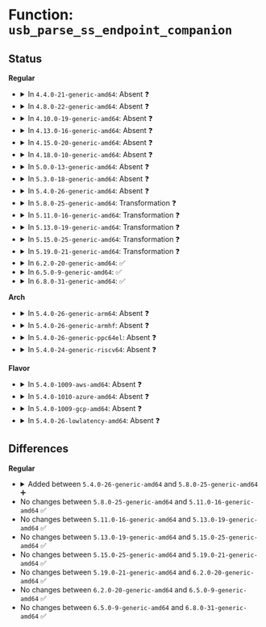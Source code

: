 # Function: <code>usb_parse_ss_endpoint_companion</code>

## Status
<b>Regular</b>
<ul>
<li>
<details>
<summary>In <code>4.4.0-21-generic-amd64</code>: Absent ❓</summary>

```json
{
  "name": "usb_parse_ss_endpoint_companion",
  "collision_type": "Unique Static",
  "inline_type": "Full",
  "funcs": [
    {
      "addr": 18446744071585227349,
      "name": "usb_parse_ss_endpoint_companion",
      "external": false,
      "loc": "drivers/usb/core/config.c:67",
      "file": "drivers/usb/core/config.c",
      "inline": "not declared, inlined",
      "caller_inline": [
        "drivers/usb/core/config.c:usb_parse_configuration"
      ],
      "caller_func": []
    }
  ],
  "symbols": []
}
```
</details>
</li>
<li>
<details>
<summary>In <code>4.8.0-22-generic-amd64</code>: Absent ❓</summary>

```json
{
  "name": "usb_parse_ss_endpoint_companion",
  "collision_type": "Unique Static",
  "inline_type": "Full",
  "funcs": [
    {
      "addr": 18446744071585619863,
      "name": "usb_parse_ss_endpoint_companion",
      "external": false,
      "loc": "drivers/usb/core/config.c:67",
      "file": "drivers/usb/core/config.c",
      "inline": "not declared, inlined",
      "caller_inline": [
        "drivers/usb/core/config.c:usb_parse_configuration"
      ],
      "caller_func": []
    }
  ],
  "symbols": []
}
```
</details>
</li>
<li>
<details>
<summary>In <code>4.10.0-19-generic-amd64</code>: Absent ❓</summary>

```json
{
  "name": "usb_parse_ss_endpoint_companion",
  "collision_type": "Unique Static",
  "inline_type": "Full",
  "funcs": [
    {
      "addr": 18446744071585807416,
      "name": "usb_parse_ss_endpoint_companion",
      "external": false,
      "loc": "drivers/usb/core/config.c:72",
      "file": "drivers/usb/core/config.c",
      "inline": "not declared, inlined",
      "caller_inline": [
        "drivers/usb/core/config.c:usb_parse_configuration"
      ],
      "caller_func": []
    }
  ],
  "symbols": []
}
```
</details>
</li>
<li>
<details>
<summary>In <code>4.13.0-16-generic-amd64</code>: Absent ❓</summary>

```json
{
  "name": "usb_parse_ss_endpoint_companion",
  "collision_type": "Unique Static",
  "inline_type": "Full",
  "funcs": [
    {
      "addr": 18446744071585893636,
      "name": "usb_parse_ss_endpoint_companion",
      "external": false,
      "loc": "drivers/usb/core/config.c:72",
      "file": "drivers/usb/core/config.c",
      "inline": "not declared, inlined",
      "caller_inline": [
        "drivers/usb/core/config.c:usb_parse_configuration"
      ],
      "caller_func": []
    }
  ],
  "symbols": []
}
```
</details>
</li>
<li>
<details>
<summary>In <code>4.15.0-20-generic-amd64</code>: Absent ❓</summary>

```json
{
  "name": "usb_parse_ss_endpoint_companion",
  "collision_type": "Unique Static",
  "inline_type": "Full",
  "funcs": [
    {
      "addr": 18446744071586334229,
      "name": "usb_parse_ss_endpoint_companion",
      "external": false,
      "loc": "drivers/usb/core/config.c:72",
      "file": "drivers/usb/core/config.c",
      "inline": "not declared, inlined",
      "caller_inline": [
        "drivers/usb/core/config.c:usb_parse_configuration"
      ],
      "caller_func": []
    }
  ],
  "symbols": []
}
```
</details>
</li>
<li>
<details>
<summary>In <code>4.18.0-10-generic-amd64</code>: Absent ❓</summary>

```json
{
  "name": "usb_parse_ss_endpoint_companion",
  "collision_type": "Unique Static",
  "inline_type": "Full",
  "funcs": [
    {
      "addr": 18446744071586592638,
      "name": "usb_parse_ss_endpoint_companion",
      "external": false,
      "loc": "drivers/usb/core/config.c:72",
      "file": "drivers/usb/core/config.c",
      "inline": "not declared, inlined",
      "caller_inline": [
        "drivers/usb/core/config.c:usb_parse_configuration"
      ],
      "caller_func": []
    }
  ],
  "symbols": []
}
```
</details>
</li>
<li>
<details>
<summary>In <code>5.0.0-13-generic-amd64</code>: Absent ❓</summary>

```json
{
  "name": "usb_parse_ss_endpoint_companion",
  "collision_type": "Unique Static",
  "inline_type": "Full",
  "funcs": [
    {
      "addr": 18446744071586741719,
      "name": "usb_parse_ss_endpoint_companion",
      "external": false,
      "loc": "drivers/usb/core/config.c:72",
      "file": "drivers/usb/core/config.c",
      "inline": "not declared, inlined",
      "caller_inline": [
        "drivers/usb/core/config.c:usb_parse_configuration"
      ],
      "caller_func": []
    }
  ],
  "symbols": []
}
```
</details>
</li>
<li>
<details>
<summary>In <code>5.3.0-18-generic-amd64</code>: Absent ❓</summary>

```json
{
  "name": "usb_parse_ss_endpoint_companion",
  "collision_type": "Unique Static",
  "inline_type": "Full",
  "funcs": [
    {
      "addr": 18446744071586994789,
      "name": "usb_parse_ss_endpoint_companion",
      "external": false,
      "loc": "drivers/usb/core/config.c:72",
      "file": "drivers/usb/core/config.c",
      "inline": "not declared, inlined",
      "caller_inline": [],
      "caller_func": []
    }
  ],
  "symbols": []
}
```
</details>
</li>
<li>
<details>
<summary>In <code>5.4.0-26-generic-amd64</code>: Absent ❓</summary>

```json
{
  "name": "usb_parse_ss_endpoint_companion",
  "collision_type": "Unique Static",
  "inline_type": "Full",
  "funcs": [
    {
      "addr": 18446744071587194480,
      "name": "usb_parse_ss_endpoint_companion",
      "external": false,
      "loc": "drivers/usb/core/config.c:72",
      "file": "drivers/usb/core/config.c",
      "inline": "not declared, inlined",
      "caller_inline": [
        "drivers/usb/core/config.c:usb_parse_endpoint"
      ],
      "caller_func": []
    }
  ],
  "symbols": []
}
```
</details>
</li>
<li>
<details>
<summary>In <code>5.8.0-25-generic-amd64</code>: Transformation ❓</summary>

```c
void usb_parse_ss_endpoint_companion(struct device * ddev, int cfgno, int inum, int asnum, struct usb_host_endpoint * ep, unsigned char * buffer, int size)
```

```json
{
  "name": "usb_parse_ss_endpoint_companion",
  "collision_type": "Unique Static",
  "inline_type": "No",
  "funcs": [
    {
      "addr": 0,
      "name": "usb_parse_ss_endpoint_companion",
      "external": false,
      "loc": "drivers/usb/core/config.c:72",
      "file": "drivers/usb/core/config.c",
      "inline": "seen, unknown",
      "caller_inline": [],
      "caller_func": [
        "drivers/usb/core/config.c:usb_parse_endpoint"
      ]
    }
  ],
  "symbols": [
    {
      "addr": 18446744071588045280,
      "name": "usb_parse_ss_endpoint_companion",
      "section": ".text",
      "bind": "STB_LOCAL",
      "size": 385
    },
    {
      "addr": 18446744071588050830,
      "name": "usb_parse_ss_endpoint_companion.cold",
      "section": ".text",
      "bind": "STB_LOCAL",
      "size": 626
    }
  ]
}
```
</details>
</li>
<li>
<details>
<summary>In <code>5.11.0-16-generic-amd64</code>: Transformation ❓</summary>

```c
void usb_parse_ss_endpoint_companion(struct device * ddev, int cfgno, int inum, int asnum, struct usb_host_endpoint * ep, unsigned char * buffer, int size)
```

```json
{
  "name": "usb_parse_ss_endpoint_companion",
  "collision_type": "Unique Static",
  "inline_type": "No",
  "funcs": [
    {
      "addr": 0,
      "name": "usb_parse_ss_endpoint_companion",
      "external": false,
      "loc": "drivers/usb/core/config.c:72",
      "file": "drivers/usb/core/config.c",
      "inline": "seen, unknown",
      "caller_inline": [],
      "caller_func": [
        "drivers/usb/core/config.c:usb_parse_endpoint"
      ]
    }
  ],
  "symbols": [
    {
      "addr": 18446744071588093472,
      "name": "usb_parse_ss_endpoint_companion",
      "section": ".text",
      "bind": "STB_LOCAL",
      "size": 385
    },
    {
      "addr": 18446744071591548132,
      "name": "usb_parse_ss_endpoint_companion.cold",
      "section": ".text",
      "bind": "STB_LOCAL",
      "size": 626
    }
  ]
}
```
</details>
</li>
<li>
<details>
<summary>In <code>5.13.0-19-generic-amd64</code>: Transformation ❓</summary>

```c
void usb_parse_ss_endpoint_companion(struct device * ddev, int cfgno, int inum, int asnum, struct usb_host_endpoint * ep, unsigned char * buffer, int size)
```

```json
{
  "name": "usb_parse_ss_endpoint_companion",
  "collision_type": "Unique Static",
  "inline_type": "No",
  "funcs": [
    {
      "addr": 0,
      "name": "usb_parse_ss_endpoint_companion",
      "external": false,
      "loc": "drivers/usb/core/config.c:72",
      "file": "drivers/usb/core/config.c",
      "inline": "seen, unknown",
      "caller_inline": [],
      "caller_func": [
        "drivers/usb/core/config.c:usb_parse_endpoint"
      ]
    }
  ],
  "symbols": [
    {
      "addr": 18446744071587975984,
      "name": "usb_parse_ss_endpoint_companion",
      "section": ".text",
      "bind": "STB_LOCAL",
      "size": 383
    },
    {
      "addr": 18446744071591490471,
      "name": "usb_parse_ss_endpoint_companion.cold",
      "section": ".text",
      "bind": "STB_LOCAL",
      "size": 625
    }
  ]
}
```
</details>
</li>
<li>
<details>
<summary>In <code>5.15.0-25-generic-amd64</code>: Transformation ❓</summary>

```c
void usb_parse_ss_endpoint_companion(struct device * ddev, int cfgno, int inum, int asnum, struct usb_host_endpoint * ep, unsigned char * buffer, int size)
```

```json
{
  "name": "usb_parse_ss_endpoint_companion",
  "collision_type": "Unique Static",
  "inline_type": "No",
  "funcs": [
    {
      "addr": 0,
      "name": "usb_parse_ss_endpoint_companion",
      "external": false,
      "loc": "drivers/usb/core/config.c:72",
      "file": "drivers/usb/core/config.c",
      "inline": "seen, unknown",
      "caller_inline": [],
      "caller_func": [
        "drivers/usb/core/config.c:usb_parse_endpoint"
      ]
    }
  ],
  "symbols": [
    {
      "addr": 18446744071588587696,
      "name": "usb_parse_ss_endpoint_companion",
      "section": ".text",
      "bind": "STB_LOCAL",
      "size": 383
    },
    {
      "addr": 18446744071592568136,
      "name": "usb_parse_ss_endpoint_companion.cold",
      "section": ".text",
      "bind": "STB_LOCAL",
      "size": 625
    }
  ]
}
```
</details>
</li>
<li>
<details>
<summary>In <code>5.19.0-21-generic-amd64</code>: Transformation ❓</summary>

```c
void usb_parse_ss_endpoint_companion(struct device * ddev, int cfgno, int inum, int asnum, struct usb_host_endpoint * ep, unsigned char * buffer, int size)
```

```json
{
  "name": "usb_parse_ss_endpoint_companion",
  "collision_type": "Unique Static",
  "inline_type": "No",
  "funcs": [
    {
      "addr": 0,
      "name": "usb_parse_ss_endpoint_companion",
      "external": false,
      "loc": "drivers/usb/core/config.c:72",
      "file": "drivers/usb/core/config.c",
      "inline": "seen, unknown",
      "caller_inline": [],
      "caller_func": [
        "drivers/usb/core/config.c:usb_parse_endpoint"
      ]
    }
  ],
  "symbols": [
    {
      "addr": 18446744071590000096,
      "name": "usb_parse_ss_endpoint_companion",
      "section": ".text",
      "bind": "STB_LOCAL",
      "size": 412
    },
    {
      "addr": 18446744071594447140,
      "name": "usb_parse_ss_endpoint_companion.cold",
      "section": ".text",
      "bind": "STB_LOCAL",
      "size": 636
    }
  ]
}
```
</details>
</li>
<li>
<details>
<summary>In <code>6.2.0-20-generic-amd64</code>: ✅</summary>

```c
void usb_parse_ss_endpoint_companion(struct device * ddev, int cfgno, int inum, int asnum, struct usb_host_endpoint * ep, unsigned char * buffer, int size)
```

```json
{
  "name": "usb_parse_ss_endpoint_companion",
  "collision_type": "Unique Static",
  "inline_type": "No",
  "funcs": [
    {
      "addr": 18446744071591596576,
      "name": "usb_parse_ss_endpoint_companion",
      "external": false,
      "loc": "drivers/usb/core/config.c:72",
      "file": "drivers/usb/core/config.c",
      "inline": "seen, unknown",
      "caller_inline": [],
      "caller_func": [
        "drivers/usb/core/config.c:usb_parse_endpoint"
      ]
    }
  ],
  "symbols": [
    {
      "addr": 18446744071591596576,
      "name": "usb_parse_ss_endpoint_companion",
      "section": ".text",
      "bind": "STB_LOCAL",
      "size": 888
    }
  ]
}
```
</details>
</li>
<li>
<details>
<summary>In <code>6.5.0-9-generic-amd64</code>: ✅</summary>

```c
void usb_parse_ss_endpoint_companion(struct device * ddev, int cfgno, int inum, int asnum, struct usb_host_endpoint * ep, unsigned char * buffer, int size)
```

```json
{
  "name": "usb_parse_ss_endpoint_companion",
  "collision_type": "Unique Static",
  "inline_type": "No",
  "funcs": [
    {
      "addr": 18446744071592018416,
      "name": "usb_parse_ss_endpoint_companion",
      "external": false,
      "loc": "drivers/usb/core/config.c:72",
      "file": "drivers/usb/core/config.c",
      "inline": "seen, unknown",
      "caller_inline": [],
      "caller_func": [
        "drivers/usb/core/config.c:usb_parse_endpoint"
      ]
    }
  ],
  "symbols": [
    {
      "addr": 18446744071592018416,
      "name": "usb_parse_ss_endpoint_companion",
      "section": ".text",
      "bind": "STB_LOCAL",
      "size": 888
    }
  ]
}
```
</details>
</li>
<li>
<details>
<summary>In <code>6.8.0-31-generic-amd64</code>: ✅</summary>

```c
void usb_parse_ss_endpoint_companion(struct device * ddev, int cfgno, int inum, int asnum, struct usb_host_endpoint * ep, unsigned char * buffer, int size)
```

```json
{
  "name": "usb_parse_ss_endpoint_companion",
  "collision_type": "Unique Static",
  "inline_type": "No",
  "funcs": [
    {
      "addr": 18446744071592758688,
      "name": "usb_parse_ss_endpoint_companion",
      "external": false,
      "loc": "drivers/usb/core/config.c:72",
      "file": "drivers/usb/core/config.c",
      "inline": "seen, unknown",
      "caller_inline": [],
      "caller_func": [
        "drivers/usb/core/config.c:usb_parse_endpoint"
      ]
    }
  ],
  "symbols": [
    {
      "addr": 18446744071592758688,
      "name": "usb_parse_ss_endpoint_companion",
      "section": ".text",
      "bind": "STB_LOCAL",
      "size": 888
    }
  ]
}
```
</details>
</li>
</ul>
<b>Arch</b>
<ul>
<li>
<details>
<summary>In <code>5.4.0-26-generic-arm64</code>: Absent ❓</summary>

```json
{
  "name": "usb_parse_ss_endpoint_companion",
  "collision_type": "Unique Static",
  "inline_type": "Full",
  "funcs": [
    {
      "addr": 18446603336500279024,
      "name": "usb_parse_ss_endpoint_companion",
      "external": false,
      "loc": "drivers/usb/core/config.c:72",
      "file": "drivers/usb/core/config.c",
      "inline": "not declared, inlined",
      "caller_inline": [
        "drivers/usb/core/config.c:usb_parse_endpoint"
      ],
      "caller_func": []
    }
  ],
  "symbols": []
}
```
</details>
</li>
<li>
<details>
<summary>In <code>5.4.0-26-generic-armhf</code>: Absent ❓</summary>

```json
{
  "name": "usb_parse_ss_endpoint_companion",
  "collision_type": "Unique Static",
  "inline_type": "Full",
  "funcs": [
    {
      "addr": 3232748608,
      "name": "usb_parse_ss_endpoint_companion",
      "external": false,
      "loc": "drivers/usb/core/config.c:72",
      "file": "drivers/usb/core/config.c",
      "inline": "not declared, inlined",
      "caller_inline": [
        "drivers/usb/core/config.c:usb_parse_endpoint"
      ],
      "caller_func": []
    }
  ],
  "symbols": []
}
```
</details>
</li>
<li>
<details>
<summary>In <code>5.4.0-26-generic-ppc64el</code>: Absent ❓</summary>

```json
{
  "name": "usb_parse_ss_endpoint_companion",
  "collision_type": "Unique Static",
  "inline_type": "Full",
  "funcs": [
    {
      "addr": 13835058055293579108,
      "name": "usb_parse_ss_endpoint_companion",
      "external": false,
      "loc": "drivers/usb/core/config.c:72",
      "file": "drivers/usb/core/config.c",
      "inline": "not declared, inlined",
      "caller_inline": [
        "drivers/usb/core/config.c:usb_parse_endpoint"
      ],
      "caller_func": []
    }
  ],
  "symbols": []
}
```
</details>
</li>
<li>
<details>
<summary>In <code>5.4.0-24-generic-riscv64</code>: Absent ❓</summary>

```json
{
  "name": "usb_parse_ss_endpoint_companion",
  "collision_type": "Unique Static",
  "inline_type": "Full",
  "funcs": [
    {
      "addr": 18446743936277188838,
      "name": "usb_parse_ss_endpoint_companion",
      "external": false,
      "loc": "drivers/usb/core/config.c:72",
      "file": "drivers/usb/core/config.c",
      "inline": "not declared, inlined",
      "caller_inline": [
        "drivers/usb/core/config.c:usb_parse_endpoint"
      ],
      "caller_func": []
    }
  ],
  "symbols": []
}
```
</details>
</li>
</ul>
<b>Flavor</b>
<ul>
<li>
<details>
<summary>In <code>5.4.0-1009-aws-amd64</code>: Absent ❓</summary>

```json
{
  "name": "usb_parse_ss_endpoint_companion",
  "collision_type": "Unique Static",
  "inline_type": "Full",
  "funcs": [
    {
      "addr": 18446744071586900560,
      "name": "usb_parse_ss_endpoint_companion",
      "external": false,
      "loc": "drivers/usb/core/config.c:72",
      "file": "drivers/usb/core/config.c",
      "inline": "not declared, inlined",
      "caller_inline": [
        "drivers/usb/core/config.c:usb_parse_endpoint"
      ],
      "caller_func": []
    }
  ],
  "symbols": []
}
```
</details>
</li>
<li>
<details>
<summary>In <code>5.4.0-1010-azure-amd64</code>: Absent ❓</summary>

```json
{
  "name": "usb_parse_ss_endpoint_companion",
  "collision_type": "Unique Static",
  "inline_type": "Full",
  "funcs": [
    {
      "addr": 18446744071586841680,
      "name": "usb_parse_ss_endpoint_companion",
      "external": false,
      "loc": "drivers/usb/core/config.c:72",
      "file": "drivers/usb/core/config.c",
      "inline": "not declared, inlined",
      "caller_inline": [
        "drivers/usb/core/config.c:usb_parse_endpoint"
      ],
      "caller_func": []
    }
  ],
  "symbols": []
}
```
</details>
</li>
<li>
<details>
<summary>In <code>5.4.0-1009-gcp-amd64</code>: Absent ❓</summary>

```json
{
  "name": "usb_parse_ss_endpoint_companion",
  "collision_type": "Unique Static",
  "inline_type": "Full",
  "funcs": [
    {
      "addr": 18446744071587149040,
      "name": "usb_parse_ss_endpoint_companion",
      "external": false,
      "loc": "drivers/usb/core/config.c:72",
      "file": "drivers/usb/core/config.c",
      "inline": "not declared, inlined",
      "caller_inline": [
        "drivers/usb/core/config.c:usb_parse_endpoint"
      ],
      "caller_func": []
    }
  ],
  "symbols": []
}
```
</details>
</li>
<li>
<details>
<summary>In <code>5.4.0-26-lowlatency-amd64</code>: Absent ❓</summary>

```json
{
  "name": "usb_parse_ss_endpoint_companion",
  "collision_type": "Unique Static",
  "inline_type": "Full",
  "funcs": [
    {
      "addr": 18446744071587256112,
      "name": "usb_parse_ss_endpoint_companion",
      "external": false,
      "loc": "drivers/usb/core/config.c:72",
      "file": "drivers/usb/core/config.c",
      "inline": "not declared, inlined",
      "caller_inline": [
        "drivers/usb/core/config.c:usb_parse_endpoint"
      ],
      "caller_func": []
    }
  ],
  "symbols": []
}
```
</details>
</li>
</ul>

## Differences
<b>Regular</b>
<ul>
<li>
<details>
<summary>Added between <code>5.4.0-26-generic-amd64</code> and <code>5.8.0-25-generic-amd64</code> ➕</summary>

```c
void usb_parse_ss_endpoint_companion(struct device * ddev, int cfgno, int inum, int asnum, struct usb_host_endpoint * ep, unsigned char * buffer, int size)
```
</details>
</li>
<li>
No changes between <code>5.8.0-25-generic-amd64</code> and <code>5.11.0-16-generic-amd64</code> ✅
</li>
<li>
No changes between <code>5.11.0-16-generic-amd64</code> and <code>5.13.0-19-generic-amd64</code> ✅
</li>
<li>
No changes between <code>5.13.0-19-generic-amd64</code> and <code>5.15.0-25-generic-amd64</code> ✅
</li>
<li>
No changes between <code>5.15.0-25-generic-amd64</code> and <code>5.19.0-21-generic-amd64</code> ✅
</li>
<li>
No changes between <code>5.19.0-21-generic-amd64</code> and <code>6.2.0-20-generic-amd64</code> ✅
</li>
<li>
No changes between <code>6.2.0-20-generic-amd64</code> and <code>6.5.0-9-generic-amd64</code> ✅
</li>
<li>
No changes between <code>6.5.0-9-generic-amd64</code> and <code>6.8.0-31-generic-amd64</code> ✅
</li>
</ul>
